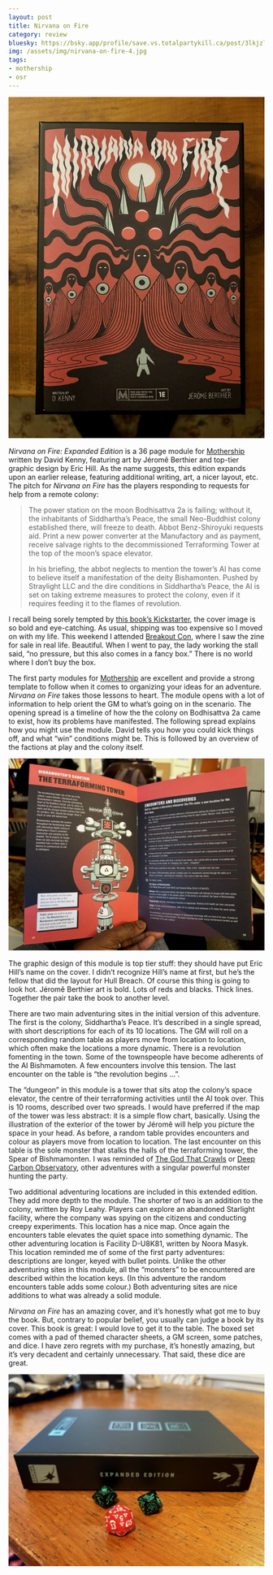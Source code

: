 ```yaml
---
layout: post
title: Nirvana on Fire
category: review
bluesky: https://bsky.app/profile/save.vs.totalpartykill.ca/post/3lkjzleasik2a
img: /assets/img/nirvana-on-fire-4.jpg
tags:
- mothership
- osr
---
```


![Nirvana on Fire Cover](/assets/img/nirvana-on-fire-1.jpg)

_Nirvana on Fire: Expanded Edition_ is a 36 page module for [Mothership][] written by David Kenny, featuring art by Jéromê Berthier and top-tier graphic design by Eric Hill. As the name suggests, this edition expands upon an earlier release, featuring additional writing, art, a nicer layout, etc. The pitch for _Nirvana on Fire_ has the players responding to requests for help from a remote colony:

> The power station on the moon Bodhisattva 2a is failing; without it, the inhabitants of Siddhartha’s Peace, the small Neo-Buddhist colony established there, will freeze to death. Abbot Benz-Shiroyuki requests aid. Print a new power converter at the Manufactory and as payment, receive salvage rights to the decommissioned Terraforming Tower at the top of the moon’s space elevator.
> 
> In his briefing, the abbot neglects to mention the tower’s AI has come to believe itself a manifestation of the deity Bishamonten. Pushed by Straylight LLC and the dire conditions in Siddhartha’s Peace, the AI is set on taking extreme measures to protect the colony, even if it requires feeding it to the flames of revolution.

I recall being sorely tempted by [this book’s Kickstarter][kickstarter], the cover image is so bold and eye-catching. As usual, shipping was too expensive so I moved on with my life. This weekend I attended [Breakout Con][breakout], where I saw the zine for sale in real life. Beautiful. When I went to pay, the lady working the stall said, “no pressure, but this also comes in a fancy box.” There is no world where I don’t buy the box.

The first party modules for [Mothership][] are excellent and provide a strong template to follow when it comes to organizing your ideas for an adventure. _Nirvana on Fire_ takes those lessons to heart. The module opens with a lot of information to help orient the GM to what’s going on in the scenario. The opening spread is a timeline of how the the colony on Bodhisattva 2a came to exist, how its problems have manifested. The following spread explains how you might use the module. David tells you how you could kick things off, and what “win” conditions might be. This is followed by an overview of the factions at play and the colony itself.

![Nirvana on Fire Cover](/assets/img/nirvana-on-fire-4.jpg)

The graphic design of this module is top tier stuff: they should have put Eric Hill’s name on the cover. I didn’t recognize Hill’s name at first, but he’s the fellow that did the layout for Hull Breach. Of course this thing is going to look hot. Jéromê Berthier art is bold. Lots of reds and blacks. Thick lines. Together the pair take the book to another level.

There are two main adventuring sites in the initial version of this adventure. The first is the colony, Siddhartha’s Peace. It’s described in a single spread, with short descriptions for each of its 10 locations. The GM will roll on a corresponding random table as players move from location to location, which often make the locations a more dynamic. There is a revolution fomenting in the town. Some of the townspeople have become adherents of the AI Bishmamoten. A few encounters involve this tension. The last encounter on the table is “the revolution begins ...”.

The “dungeon” in this module is a tower that sits atop the colony’s space elevator, the centre of their terraforming activities until the AI took over. This is 10 rooms, described over two spreads. I would have preferred if the map of the tower was less abstract: it is a simple flow chart, basically. Using the illustration of the exterior of the tower by Jéromê will help you picture the space in your head. As before, a random table provides encounters and colour as players move from location to location. The last encounter on this table is the sole monster that stalks the halls of the terraforming tower, the Spear of Bishmamonten. I was reminded of [The God That Crawls][tgtc] or [Deep Carbon Observatory][dco], other adventures with a singular powerful monster hunting the party.

Two additional adventuring locations are included in this extended edition. They add more depth to the module. The shorter of two is an addition to the colony, written by Roy Leahy. Players can explore an abandoned Starlight facility, where the company was spying on the citizens and conducting creepy experiments. This location has a nice map. Once again the encounters table elevates the quiet space into something dynamic. The other adventuring location is Facility D-U8K81, written by Noora Masyk. This location reminded me of some of the first party adventures: descriptions are longer, keyed with bullet points. Unlike the other adventuring sites in this module, all the “monsters” to be encountered are described within the location keys. (In this adventure the random encounters table adds some colour.) Both adventuring sites are nice additions to what was already a solid module.

_Nirvana on Fire_ has an amazing cover, and it’s honestly what got me to buy the book. But, contrary to popular belief, you usually can judge a book by its cover. This book is great: I would love to get it to the table. The boxed set comes with a pad of themed character sheets, a GM screen, some patches, and dice. I have zero regrets with my purchase, it’s honestly amazing, but it’s very decadent and certainly unnecessary. That said, these dice are great.

![Nirvana on Fire Dice](/assets/img/nirvana-on-fire-6.jpg)


[nof]: https://magnum-galaxy-games.itch.io/nirvana-on-fire-expanded-edition
[kickstarter]: https://www.kickstarter.com/projects/magnumgalaxygames/nirvana-on-fire-expanded-edition
[breakout]: /tag/breakoutcon
[mothership]: /tag/mothership
[tgtc]: https://save.vs.totalpartykill.ca/review/the-god-that-crawls/
[dco]: https://save.vs.totalpartykill.ca/review/deep-carbon-observatory-storytelling-as-information-design/